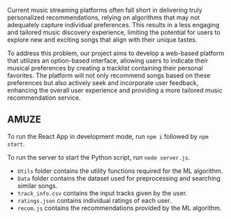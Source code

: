 Current music streaming platforms often fall short in delivering truly personalized recommendations, relying on algorithms that may not adequately capture individual preferences. This results in a less engaging and tailored music discovery experience, limiting the potential for users to explore new and exciting songs that align with their unique tastes.

To address this problem, our project aims to develop a web-based platform that utilizes an option-based interface, allowing users to indicate their musical preferences by creating a tracklist containing their personal favorites. The platform will not only recommend songs based on these preferences but also actively seek and incorporate user feedback, enhancing the overall user experience and providing a more tailored music recommendation service.

## AMUZE

To run the React App in development mode, run `npm i` followed by `npm start`.

To run the server to start the Python script, run `node server.js`.

- `Utils` folder contains the utility functions required for the ML algorithm.
- `Data` folder contains the dataset used for preprocessing and searching similar songs.
- `track_info.csv` contains the input tracks given by the user.
- `ratings.json` contains individual ratings of each user.
- `recom.js` contains the recommendations provided by the ML algorithm.
